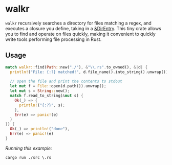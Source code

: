 # walkr

`walkr` recursively searches a directory for files matching a regex, and executes a closure you define, taking in a [&DirEntry](https://doc.rust-lang.org/std/fs/struct.DirEntry.html).  This tiny crate allows you to find and operate on files quickly, making it convenient to quickly write tools performing file processing in Rust.

## Usage
```rust
match walkr::find(Path::new("./"), &"\\.rs".to_owned(), &|d| {
  println!("File: {:?} matched!", d.file_name().into_string().unwrap());
  
  // open the file and print the contents to stdout
  let mut f = File::open(d.path()).unwrap();
  let mut s = String::new();
  match f.read_to_string(&mut s) {
    Ok(_) => {
      println!("{:?}", s);
    },
    Err(e) => panic!(e)
  }
}) {
  Ok(_) => println!("done"),
  Err(e) => panic!(e)
}
```

_Running this example:_
```
cargo run ./src \.rs
```
